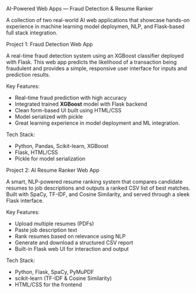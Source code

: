 AI-Powered Web Apps — Fraud Detection & Resume Ranker

A collection of two real-world AI web applications that showcase hands-on experience in machine learning model deploymen, NLP, and Flask-based full stack integration.

Project 1: Fraud Detection Web App

A real-time fraud detection system using an XGBoost classifier deployed with Flask. This web app predicts the likelihood of a transaction being fraudulent and provides a simple, responsive user interface for inputs and prediction results.

Key Features:

* Real-time fraud prediction with high accuracy
* Integrated trained **XGBoost** model with Flask backend
* Clean form-based UI built using HTML/CSS
* Model serialized with pickle 
* Great learning experience in model deployment and ML integration.

Tech Stack:

* Python, Pandas, Scikit-learn, XGBoost
* Flask, HTML/CSS
* Pickle for model serialization





Project 2: AI Resume Ranker Web App

A smart, NLP-powered resume ranking system that compares candidate resumes to job descriptions and outputs a ranked CSV list of best matches. Built with SpaCy, TF-IDF, and Cosine Similarity, and served through a sleek Flask interface.

Key Features:

* Upload multiple resumes (PDFs)
* Paste job description text
* Rank resumes based on relevance using NLP
* Generate and download a structured CSV report
* Built-in Flask web UI for interaction and output

Tech Stack:

* Python, Flask, SpaCy, PyMuPDF
* scikit-learn (TF-IDF & Cosine Similarity)
* HTML/CSS for the frontend

